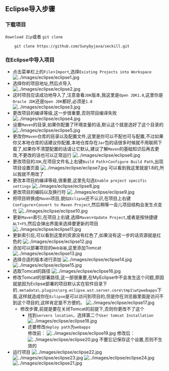 ## Eclipse导入步骤
### 下载项目
`Download Zip`或者 `git clone`
``` shell
	git clone https://github.com/Sunybyjava/seckill.git
```
### 在Eclipse中导入项目
  -  点击菜单栏上的`File`>`Import`,选择`Existing Projects into Workspace`  
  ![../images/eclipse/eclipse1.jpg](../images/eclipse/eclipse1.jpg)
  - 选择你的项目地址,然后点导入  
  ![../images/eclipse/eclipse2.jpg](../images/eclipse/eclipse2.jpg)
  - 这时项目应该成功地导入了,注意查看`JDK`版本,我这里是`Open JDK1.8`,这里你是`Oracle JDK`还是`Open JDK`都好,必须是`1.8`  
  ![../images/eclipse/eclipse3.jpg](../images/eclipse/eclipse3.jpg)
  - 更改项目的编译等级,这一步很重要,否则项目编译失败
   ![../images/eclipse/eclipse4.jpg](../images/eclipse/eclipse4.jpg)
   - 设置`Maven`的目录,如果你配置了环境变量的话,默认这个就是选好了这个目录的
   ![../images/eclipse/eclipse5.jpg](../images/eclipse/eclipse5.jpg)
   - 更改你`Maven`仓库的目录以及配置文件,这里是你可以不配也可与配置,不过如果你又本地仓库的话建议你配置,本地仓库存在`Jar`包的话很多时候就不用联网下载了,如果你不清楚配置的话请让它默认,建议了解`Maven`的基础知识后再去更改,不更改的话也可以正常运行
    ![../images/eclipse/eclipse6.jpg](../images/eclipse/eclipse6.jpg)
   - 更改项目的`JDK`,在项目文件名上右键`Build Path`>`Configure Build Path`,出现项目设置页面
    ![../images/eclipse/eclipse7.jpg](../images/eclipse/eclipse7.jpg)
    可以看到我这里就是1.8的,所以我就不用改了
   - 更改本项目的编译等级,很重要,这里先勾选`Enable project specific settings`
   ![../images/eclipse/eclipse8.jpg](../images/eclipse/eclipse8.jpg)
   -  更改项目的编码以及换行符
    ![../images/eclipse/eclipse9.jpg](../images/eclipse/eclipse9.jpg)
   - 把项目转换成`Maven`项目,貌似`Eclipse`还不认识,在项目上右键`Configure`>`Convert to Maven Project`,然后稍等一会儿项目结构会发生点变化
   ![../images/eclipse/eclipse10.jpg](../images/eclipse/eclipse10.jpg)
   - 更新`Maven`索引,在项目上右键,选择`Maven`>`Update Project`,或者是按快捷键`ALT+F5`,然后会弹出界面来选择要更新的项目
   ![../images/eclipse/eclipse11.jpg](../images/eclipse/eclipse11.jpg)
   - 更新索引后,可以看到这里的资源没有红色了,如果没有这一步的话资源就是红色的
   ![../images/eclipse/eclipse12.jpg](../images/eclipse/eclipse12.jpg)
   - 添加可以部署项目的`Web容器`,这里添加Tomcat
   ![../images/eclipse/eclipse13.jpg](../images/eclipse/eclipse13.jpg)
   - 选择合适的版本进行添加
   ![../images/eclipse/eclipse14.jpg](../images/eclipse/eclipse14.jpg)
   ![../images/eclipse/eclipse15.jpg](../images/eclipse/eclipse15.jpg)
   - 选取Tomcat的路径
   ![../images/eclipse/eclipse16.jpg](../images/eclipse/eclipse16.jpg)
   - 修改Tomcat的部署路径,这一部很重要,在MyEclipse中不会发生这个问题,原因就是因为Eclipse部署的项目默认实在软件目录下的`.metadata\.plugins\org.eclipse.wst.server.core\tmp1\wtpwebapps`下面,这样就造成你在`Eclipse`是可以访问到项目的,但是你在浏览器里面是访问不到这个项目的,这样肯定是不方便的。
   ![../images/eclipse/eclipse17.jpg](../images/eclipse/eclipse17.jpg)
      + 修改步骤,前提是要在关闭Tomcat的前提下,否则你更改不了这个
         + 找到`servers location`，选择第二个`User tomcat Installation`
        ![../images/eclipse/eclipse18.jpg](../images/eclipse/eclipse18.jpg)
        + 还要修改`deploy path`为`webapps`  
        修改前：
          ![../images/eclipse/eclipse19.jpg](../images/eclipse/eclipse19.jpg)
        修改后：
          ![../images/eclipse/eclipse20.jpg](../images/eclipse/eclipse20.jpg)
          不要忘记保存这个设置,否则不生效的
   - 运行项目
   ![../images/eclipse/eclipse22.jpg](../images/eclipse/eclipse22.jpg)
    ![../images/eclipse/eclipse23.jpg](../images/eclipse/eclipse23.jpg)
     ![../images/eclipse/eclipse24.jpg](../images/eclipse/eclipse24.jpg)
   ![../images/eclipse/eclipse21.jpg](../images/eclipse/eclipse21.jpg)
   
   
   
   
   
   
   
   
   
   
   
   
   
   
   
   
   
   
   
   